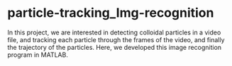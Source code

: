 # particle-tracking_Img-recognition
In this project, we are interested in detecting colloidal particles in a video file, and tracking each particle through the frames of the video, and finally the trajectory of the particles.
Here, we developed this image recognition program in MATLAB.
